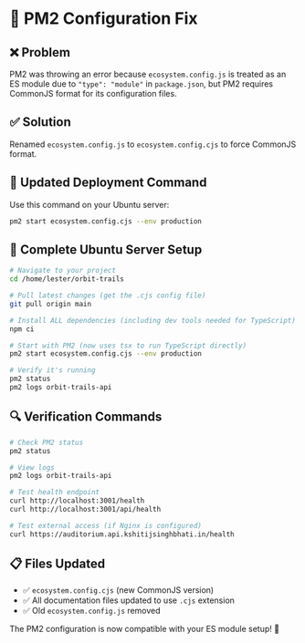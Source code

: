 # 🔧 PM2 Configuration Fix

## ❌ Problem
PM2 was throwing an error because `ecosystem.config.js` is treated as an ES module due to `"type": "module"` in `package.json`, but PM2 requires CommonJS format for its configuration files.

## ✅ Solution
Renamed `ecosystem.config.js` to `ecosystem.config.cjs` to force CommonJS format.

## 🚀 Updated Deployment Command

Use this command on your Ubuntu server:

```bash
pm2 start ecosystem.config.cjs --env production
```

## 📝 Complete Ubuntu Server Setup

```bash
# Navigate to your project
cd /home/lester/orbit-trails

# Pull latest changes (get the .cjs config file)
git pull origin main

# Install ALL dependencies (including dev tools needed for TypeScript)
npm ci

# Start with PM2 (now uses tsx to run TypeScript directly)
pm2 start ecosystem.config.cjs --env production

# Verify it's running
pm2 status
pm2 logs orbit-trails-api
```

## 🔍 Verification Commands

```bash
# Check PM2 status
pm2 status

# View logs
pm2 logs orbit-trails-api

# Test health endpoint
curl http://localhost:3001/health
curl http://localhost:3001/api/health

# Test external access (if Nginx is configured)
curl https://auditorium.api.kshitijsinghbhati.in/health
```

## 📋 Files Updated
- ✅ `ecosystem.config.cjs` (new CommonJS version)
- ✅ All documentation files updated to use `.cjs` extension
- ✅ Old `ecosystem.config.js` removed

The PM2 configuration is now compatible with your ES module setup! 🎉
